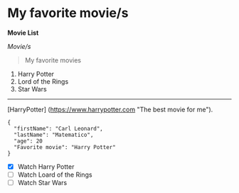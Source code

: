 # My favorite movie/s

**Movie List**

*Movie/s*

> My favorite movies

1. Harry Potter
2. Lord of the Rings
3. Star Wars

---

[HarryPotter] (https://www.harrypotter.com "The best movie for me").

```
{
  "firstName": "Carl Leonard",
  "lastName": "Matematico",
  "age": 20
  "Favorite movie": "Harry Potter"
}
```

- [x] Watch Harry Potter
- [ ] Watch Loard of the Rings
- [ ] Watch Star Wars
